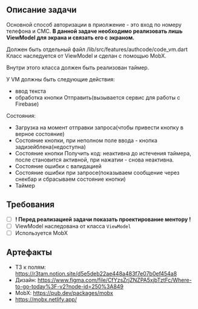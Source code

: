 ## Описание задачи

Основной способ авторизации в приолжение - это вход по номеру телефона и СМС.
**В данной задаче необходимо реализовать лишь ViewModel для экрана и связать его с экраном.**

Должен быть отдельный файл /lib/src/features/authcode/code_vm.dart
Класс наследуется от ViewModel и сделан с помощью MobX.

Внутри этого класса должен быть реализован таймер.

У VM должны быть следующие действия:
- ввод текста
- обработка кнопки Отправить(вызывается сервис для работы с Firebase)

Состояния:
- Загрузка на момент отправки запроса(чтобы привести кнопку в верное состояние)
- Состояние кнопки, при неполном поле ввода - кнопка задизейблена(недоступна)
- Состояние кнопки Получить код: неактивна до истечения таймера, после становится активной, при нажатии - снова неактивна.
- Состояние ошибки с валидацией
- Состояние ошибки при запросе(показываем сообщение через снекбар и сбрасываем состояние кнопки)
- Таймер

## Требования

* [ ] **! Перед реализацией задачи показать проектирование ментору !**
* [ ] ViewModel наследована от класса  `ViewModel`
* [ ] Используется MobX

## Артефакты

- ТЗ к полям: https://r3tam.notion.site/d5e5deb22ae448a483f7e07b0ef454a8
- Дизайн: https://www.figma.com/file/CfYzsZrjZNZPA5xjbTztFc/Where-to-go-today%3F-v2?node-id=250%3A849
- MobX: https://pub.dev/packages/mobx
- https://mobx.netlify.app/

 